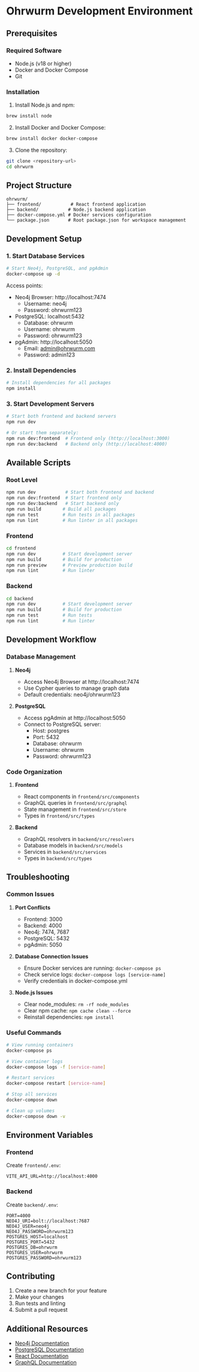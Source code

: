 # Ohrwurm Development Environment

## Prerequisites

### Required Software
- Node.js (v18 or higher)
- Docker and Docker Compose
- Git

### Installation

1. Install Node.js and npm:
```bash
brew install node
```

2. Install Docker and Docker Compose:
```bash
brew install docker docker-compose
```

3. Clone the repository:
```bash
git clone <repository-url>
cd ohrwurm
```

## Project Structure
```
ohrwurm/
├── frontend/           # React frontend application
├── backend/           # Node.js backend application
├── docker-compose.yml # Docker services configuration
└── package.json       # Root package.json for workspace management
```

## Development Setup

### 1. Start Database Services
```bash
# Start Neo4j, PostgreSQL, and pgAdmin
docker-compose up -d
```

Access points:
- Neo4j Browser: http://localhost:7474
  - Username: neo4j
  - Password: ohrwurm123
- PostgreSQL: localhost:5432
  - Database: ohrwurm
  - Username: ohrwurm
  - Password: ohrwurm123
- pgAdmin: http://localhost:5050
  - Email: admin@ohrwurm.com
  - Password: admin123

### 2. Install Dependencies
```bash
# Install dependencies for all packages
npm install
```

### 3. Start Development Servers
```bash
# Start both frontend and backend servers
npm run dev

# Or start them separately:
npm run dev:frontend  # Frontend only (http://localhost:3000)
npm run dev:backend   # Backend only (http://localhost:4000)
```

## Available Scripts

### Root Level
```bash
npm run dev           # Start both frontend and backend
npm run dev:frontend  # Start frontend only
npm run dev:backend   # Start backend only
npm run build        # Build all packages
npm run test         # Run tests in all packages
npm run lint         # Run linter in all packages
```

### Frontend
```bash
cd frontend
npm run dev          # Start development server
npm run build        # Build for production
npm run preview      # Preview production build
npm run lint         # Run linter
```

### Backend
```bash
cd backend
npm run dev          # Start development server
npm run build        # Build for production
npm run test         # Run tests
npm run lint         # Run linter
```

## Development Workflow

### Database Management

1. **Neo4j**
   - Access Neo4j Browser at http://localhost:7474
   - Use Cypher queries to manage graph data
   - Default credentials: neo4j/ohrwurm123

2. **PostgreSQL**
   - Access pgAdmin at http://localhost:5050
   - Connect to PostgreSQL server:
     - Host: postgres
     - Port: 5432
     - Database: ohrwurm
     - Username: ohrwurm
     - Password: ohrwurm123

### Code Organization

1. **Frontend**
   - React components in `frontend/src/components`
   - GraphQL queries in `frontend/src/graphql`
   - State management in `frontend/src/store`
   - Types in `frontend/src/types`

2. **Backend**
   - GraphQL resolvers in `backend/src/resolvers`
   - Database models in `backend/src/models`
   - Services in `backend/src/services`
   - Types in `backend/src/types`

## Troubleshooting

### Common Issues

1. **Port Conflicts**
   - Frontend: 3000
   - Backend: 4000
   - Neo4j: 7474, 7687
   - PostgreSQL: 5432
   - pgAdmin: 5050

2. **Database Connection Issues**
   - Ensure Docker services are running: `docker-compose ps`
   - Check service logs: `docker-compose logs [service-name]`
   - Verify credentials in docker-compose.yml

3. **Node.js Issues**
   - Clear node_modules: `rm -rf node_modules`
   - Clear npm cache: `npm cache clean --force`
   - Reinstall dependencies: `npm install`

### Useful Commands

```bash
# View running containers
docker-compose ps

# View container logs
docker-compose logs -f [service-name]

# Restart services
docker-compose restart [service-name]

# Stop all services
docker-compose down

# Clean up volumes
docker-compose down -v
```

## Environment Variables

### Frontend
Create `frontend/.env`:
```
VITE_API_URL=http://localhost:4000
```

### Backend
Create `backend/.env`:
```
PORT=4000
NEO4J_URI=bolt://localhost:7687
NEO4J_USER=neo4j
NEO4J_PASSWORD=ohrwurm123
POSTGRES_HOST=localhost
POSTGRES_PORT=5432
POSTGRES_DB=ohrwurm
POSTGRES_USER=ohrwurm
POSTGRES_PASSWORD=ohrwurm123
```

## Contributing

1. Create a new branch for your feature
2. Make your changes
3. Run tests and linting
4. Submit a pull request

## Additional Resources

- [Neo4j Documentation](https://neo4j.com/docs/)
- [PostgreSQL Documentation](https://www.postgresql.org/docs/)
- [React Documentation](https://reactjs.org/docs)
- [GraphQL Documentation](https://graphql.org/learn/) 